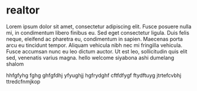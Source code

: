 # realtor

Lorem ipsum dolor sit amet, consectetur adipiscing elit. Fusce posuere nulla mi, in condimentum libero finibus eu. Sed eget consectetur ligula. Duis felis neque, eleifend ac pharetra eu, condimentum in sapien. Maecenas porta arcu eu tincidunt tempor. Aliquam vehicula nibh nec mi fringilla vehicula. Fusce accumsan nunc eu leo dictum auctor. Ut est leo, sollicitudin quis elit sed, venenatis varius magna.
hello welcome siyabona ashi dumelang shalom

hhfgfyhg
fghg
ghfgfdhj
yfyughjj
hgfrydghf
cftfdfygf
ftydftuyg
jtrtefcvbhj
ttredcfnmjkop

